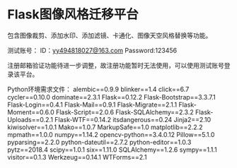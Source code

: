 # Flask图像风格迁移平台
包含图像裁剪、添加水印、添加滤镜、卡通化、图像天空风格替换等功能。

测试账号：
ID：yy494818027@163.com
Password:123456

注册邮箱验证功能待进一步调整，故注册功能暂时无法使用，可以使用测试账号登录该平台。

Python环境需求文件：
alembic==0.9.9
blinker==1.4
click==6.7
cycler==0.10.0
dominate==2.3.1
Flask==0.12.2
Flask-Bootstrap==3.3.7.1
Flask-Login==0.4.1
Flask-Mail==0.9.1
Flask-Migrate==2.1.1
Flask-Moment==0.6.0
Flask-Script==2.0.6
Flask-SQLAlchemy==2.3.2
Flask-Uploads==0.2.1
Flask-WTF==0.14.2
itsdangerous==0.24
Jinja2==2.10
kiwisolver==1.0.1
Mako==1.0.7
MarkupSafe==1.0
matplotlib==2.2.2
mpmath==1.0.0
numpy==1.14.2
opencv-python==3.4.0.12
Pillow==5.1.0
pyparsing==2.2.0
python-dateutil==2.7.2
python-editor==1.0.3
pytz==2018.4
scipy==1.0.1
six==1.11.0
SQLAlchemy==1.2.6
sympy==1.1.1
visitor==0.1.3
Werkzeug==0.14.1
WTForms==2.1


